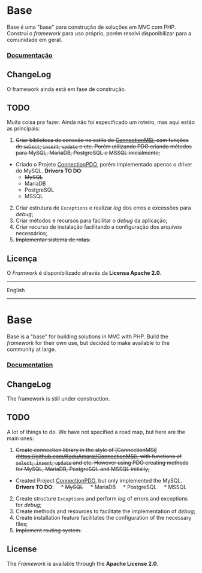 # Base

Base é uma "base" para construção de soluções em MVC com PHP. 
Construi o _framework_ para uso próprio, porém resolvi disponibilizar 
para a comunidade em geral.

### [Documentação](https://github.com/KaduAmaral/Base/wiki)

## ChangeLog

O framework ainda está em fase de construção.

## TODO

Muita coisa pra fazer. Ainda não foi especificado um roteiro, 
mas aqui estão as principais:

1. <s>Criar biblioteca de conexão no estilo do 
   [ConnectionMSi](https://github.com/KaduAmaral/ConnectionMSi), com 
   funções de `select`, `insert`, `update` e etc. Porém utilizando PDO 
   criando métodos para MySQL, MariaDB, PostgreSQL e MSSQL inicialmente;
   </s>
  - Criado o Projeto 
    [ConnectionPDO](https://github.com/KaduAmaral/ConnectionPDO), porém 
    implementado apenas o driver do MySQL. 
    **Drivers TO DO**:
    * <s>MySQL</s>
    * MariaDB
    * PostgreSQL
    * MSSQL
2. Criar estrutura de `Exceptions` e realizar _log_ dos erros e 
   excessões para _debug_;
3. Criar métodos e recursos para facilitar o _debug_ da aplicação;
4. Criar recurso de instalação facilitando a configuração dos arquivos 
   necessários;
5. <s>Implementar sistema de rotas.</s>


## Licença

O _Framwork_ é disponibilizado através da **Licensa Apache 2.0**.


------------------------------------------------------------------------

English

------------------------------------------------------------------------


# Base

Base is a "base" for building solutions in MVC with PHP.
Build the _framework_ for their own use, but decided to make available 
to the community at large.

### [Documentation](https://github.com/KaduAmaral/Base/wiki)

## ChangeLog

The framework is still under construction.

## TODO

A lot of things to do. We have not specified a road map, but here are 
the main ones:

1. <s>Create connection library in the style of 
   [ConnectionMSi] (https://github.com/KaduAmaral/ConnectionMSi), with 
   functions of `select`,` insert`, `update` and etc. However using PDO 
   creating methods for MySQL, MariaDB, PostgreSQL and MSSQL initially; 
   </s>
  - Created Project 
    [ConnectionPDO](https://github.com/KaduAmaral/ConnectionPDO), but 
    only implemented the MySQL. 
    **Drivers TO DO**:
    * <s>MySQL</s>
    * MariaDB
    * PostgreSQL
    * MSSQL
2. Create structure `Exceptions` and perform _log_ of errors and 
   exceptions for _debug_;
3. Create methods and resources to facilitate the implementation 
   of _debug_;
4. Create installation feature facilitates the configuration of the 
   necessary files;
5. <s>Implement routing system. </s>


## License

The _Framework_ is available through the **Apache License 2.0**.
